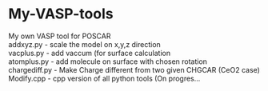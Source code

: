 # My-VASP-tools
My own VASP tool for POSCAR  
addxyz.py - scale the model on x,y,z direction  
vacplus.py - add vaccum (for surface calculation  
atomplus.py - add molecule on surface with chosen rotation  
chargediff.py - Make Charge different from two given CHGCAR (CeO2 case)  
Modify.cpp - cpp version of all python tools (On progres...  

